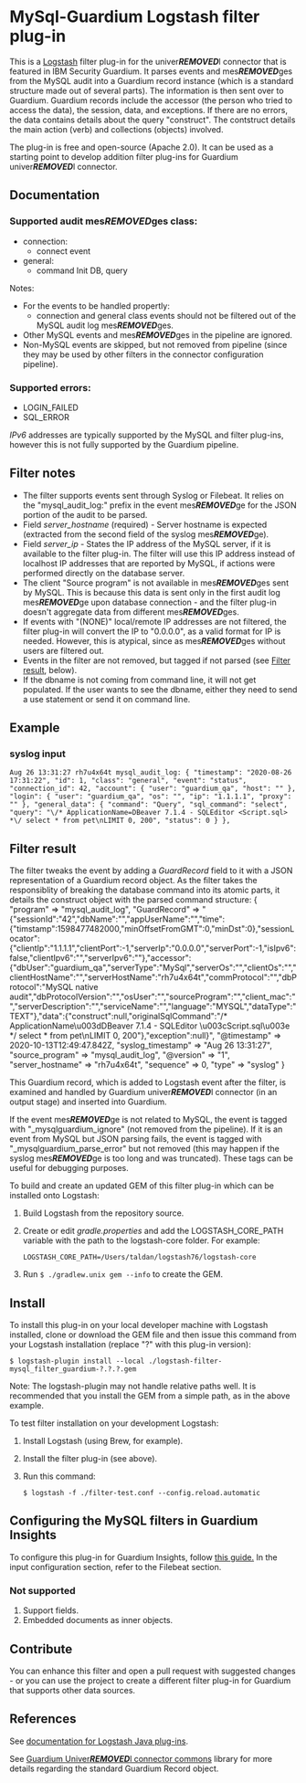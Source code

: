 # MySql-Guardium Logstash filter plug-in

This is a [Logstash](https://github.com/elastic/logstash) filter plug-in for the univer***REMOVED***l connector that is featured in IBM Security Guardium. It parses events and mes***REMOVED***ges from the MySQL audit into a Guardium record instance (which is a standard structure made out of several parts). The information is then sent over to Guardium. Guardium records include the accessor (the person who tried to access the data), the session, data, and exceptions. If there are no errors, the data contains details about the query "construct". The contstruct details the main action (verb) and collections (objects) involved.

The plug-in is free and open-source (Apache 2.0). It can be used as a starting point to develop addition filter plug-ins for Guardium univer***REMOVED***l connector.

## Documentation
### Supported audit mes***REMOVED***ges class: 
* connection: 
    * connect event
* general:
    * command
        Init DB, query

Notes: 
* For the events to be handled propertly: 
    * connection and general class events should not be filtered out of the MySQL audit log mes***REMOVED***ges.
* Other MySQL events and mes***REMOVED***ges in the pipeline are ignored.
* Non-MySQL events are skipped, but not removed from pipeline (since they may be used by other filters in the connector configuration pipeline).

### Supported errors:  

* LOGIN_FAILED
* SQL_ERROR

*IPv6* addresses are typically supported by the MySQL and filter plug-ins, however this is not fully supported by the Guardium pipeline.

## Filter notes
* The filter supports events sent through Syslog or Filebeat. It relies on the "mysql_audit_log:" prefix in the event mes***REMOVED***ge for the JSON portion of the audit to be parsed.
* Field _server_hostname_ (required) - Server hostname is expected (extracted from the second field of the syslog mes***REMOVED***ge).
* Field _server_ip_ - States the IP address of the MySQL server, if it is available to the filter plug-in. The filter will use this IP address instead of localhost IP addresses that are reported by MySQL, if actions were performed directly on the database server.
* The client "Source program" is not available in mes***REMOVED***ges sent by MySQL. This is because this data is sent only in the first audit log mes***REMOVED***ge upon database connection - and the filter plug-in doesn't aggregate data from different mes***REMOVED***ges.
* If events with "(NONE)" local/remote IP addresses are not filtered, the filter plug-in will convert the IP to "0.0.0.0", as a valid format for IP is needed. However, this is atypical, since as mes***REMOVED***ges without users are filtered out.
* Events in the filter are not removed, but tagged if not parsed (see [Filter result](#filter-result), below).
*  If the dbname is not coming from command line, it will not get populated. If the user wants to see the dbname, either they need to send a use statement or send it on command line.


## Example 
### syslog input

    Aug 26 13:31:27 rh7u4x64t mysql_audit_log: { "timestamp": "2020-08-26 17:31:22", "id": 1, "class": "general", "event": "status", "connection_id": 42, "account": { "user": "guardium_qa", "host": "" }, "login": { "user": "guardium_qa", "os": "", "ip": "1.1.1.1", "proxy": "" }, "general_data": { "command": "Query", "sql_command": "select", "query": "\/* ApplicationName=DBeaver 7.1.4 - SQLEditor <Script.sql> *\/ select * from pet\nLIMIT 0, 200", "status": 0 } },

## Filter result
The filter tweaks the event by adding a _GuardRecord_ field to it with a JSON representation of a Guardium record object. As the filter takes the responsiblity of breaking the database command into its atomic parts, it details the construct object with the parsed command structure: 
{
             "program" => "mysql_audit_log",
         "GuardRecord" => "{\"sessionId\":\"42\",\"dbName\":\"\",\"appUserName\":\"\",\"time\":{\"timstamp\":1598477482000,\"minOffsetFromGMT\":0,\"minDst\":0},\"sessionLocator\":{\"clientIp\":\"1.1.1.1\",\"clientPort\":-1,\"serverIp\":\"0.0.0.0\",\"serverPort\":-1,\"isIpv6\":false,\"clientIpv6\":\"\",\"serverIpv6\":\"\"},\"accessor\":{\"dbUser\":\"guardium_qa\",\"serverType\":\"MySql\",\"serverOs\":\"\",\"clientOs\":\"\",\"clientHostName\":\"\",\"serverHostName\":\"rh7u4x64t\",\"commProtocol\":\"\",\"dbProtocol\":\"MySQL native audit\",\"dbProtocolVersion\":\"\",\"osUser\":\"\",\"sourceProgram\":\"\",\"client_mac\":\"\",\"serverDescription\":\"\",\"serviceName\":\"\",\"language\":\"MYSQL\",\"dataType\":\"TEXT\"},\"data\":{\"construct\":null,\"originalSqlCommand\":\"/* ApplicationName\\u003dDBeaver 7.1.4 - SQLEditor \\u003cScript.sql\\u003e */ select * from pet\\nLIMIT 0, 200\"},\"exception\":null}",
          "@timestamp" => 2020-10-13T12:49:47.842Z,
    "syslog_timestamp" => "Aug 26 13:31:27",
      "source_program" => "mysql_audit_log",
            "@version" => "1",
     "server_hostname" => "rh7u4x64t",
            "sequence" => 0,
                "type" => "syslog"
}

This Guardium record, which is added to Logstash event after the filter, is examined and handled by Guardium univer***REMOVED***l connector (in an output stage) and inserted into Guardium. 

If the event mes***REMOVED***ge is not related to MySQL, the event is tagged with  "_mysqlguardium_ignore" (not removed from the pipeline). If it is an event from MySQL but JSON parsing fails, the event is tagged with "_mysqlguardium_parse_error" but not removed (this may happen if the syslog mes***REMOVED***ge is too long and was truncated). These tags can be useful for debugging purposes. 


To build and create an updated GEM of this filter plug-in which can be installed onto Logstash: 
1. Build Logstash from the repository source.
2. Create or edit _gradle.properties_ and add the LOGSTASH_CORE_PATH variable with the path to the logstash-core folder. For example: 
    
    ```LOGSTASH_CORE_PATH=/Users/taldan/logstash76/logstash-core```

3. Run ```$ ./gradlew.unix gem --info``` to create the GEM. 

## Install
To install this plug-in on your local developer machine with Logstash installed, clone or download the GEM file and then issue this command from your Logstash installation (replace "?" with this plug-in version):
    
    $ logstash-plugin install --local ./logstash-filter-mysql_filter_guardium-?.?.?.gem

Note: The logstash-plugin may not handle relative paths well. It is recommended that you install the GEM from a simple path, as in the above example. 

To test filter installation on your development Logstash:
1. Install Logstash (using Brew, for example).
2. Install the filter plug-in (see above).
2. Run this command:

    ```$ logstash -f ./filter-test.conf --config.reload.automatic```

## Configuring the MySQL filters in Guardium Insights
To configure this plug-in for Guardium Insights, follow [this guide.](https://github.com/RefaelAdi/univer***REMOVED***l-connectors/blob/INS-18044/docs/UC_Configuration_GI.md#Configuring_Filebeat_to_forward_audit_logs_to_Guardium)
In the input configuration section, refer to the Filebeat section.


### Not supported
1. Support fields.
2. Embedded documents as inner objects.


## Contribute
You can enhance this filter and open a pull request with suggested changes - or you can use the project to create a different filter plug-in for Guardium that supports other data sources.

## References
See [documentation for Logstash Java plug-ins](https://www.elastic.co/guide/en/logstash/current/contributing-java-plugin.html).

See [Guardium Univer***REMOVED***l connector commons](https://www.github.com/IBM/guardium-univer***REMOVED***lconnector-commons) library for more details regarding the standard Guardium Record object.

